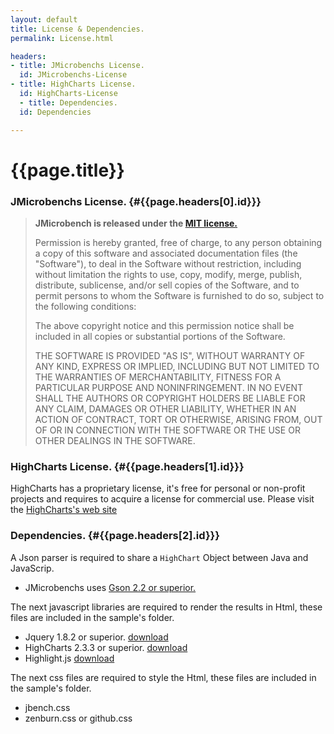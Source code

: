 ```yaml
---
layout: default
title: License & Dependencies.
permalink: License.html

headers:
- title: JMicrobenchs License.
  id: JMicrobenchs-License
- title: HighCharts License.
  id: HighCharts-License
  - title: Dependencies.
  id: Dependencies

---
```


# {{page.title}}	 

### JMicrobenchs License. {#{{page.headers[0].id}}}

> **JMicrobench is released under the [MIT license.](http://opensource.org/licenses/mit-license.php)**
> 
> Permission is hereby granted, free of charge, to any person obtaining a copy of this software and associated documentation files (the "Software"), to deal in the Software without restriction, including without limitation the rights to use, copy, modify, merge, publish, distribute, sublicense, and/or sell copies of the Software, and to permit persons to whom the Software is furnished to do so, subject to the following conditions:
> 
> The above copyright notice and this permission notice shall be included in all copies or substantial portions of the Software.
> 
> THE SOFTWARE IS PROVIDED "AS IS", WITHOUT WARRANTY OF ANY KIND, EXPRESS OR IMPLIED, INCLUDING BUT NOT LIMITED TO THE WARRANTIES OF MERCHANTABILITY, FITNESS FOR A PARTICULAR PURPOSE AND NONINFRINGEMENT. IN NO EVENT SHALL THE AUTHORS OR COPYRIGHT HOLDERS BE LIABLE FOR ANY CLAIM, DAMAGES OR OTHER LIABILITY, WHETHER IN AN ACTION OF CONTRACT, TORT OR OTHERWISE, ARISING FROM, OUT OF OR IN CONNECTION WITH THE SOFTWARE OR THE USE OR OTHER DEALINGS IN THE SOFTWARE.


### HighCharts License.   {#{{page.headers[1].id}}}
HighCharts has a proprietary license, it's free for personal or non-profit projects and requires to acquire a license for commercial use. Please visit the [HighCharts's web site](http://shop.highsoft.com/highcharts.html)


### Dependencies.   {#{{page.headers[2].id}}}
A Json parser is required to share a `HighChart` Object between Java and JavaScrip. 

* JMicrobenchs uses [Gson 2.2 or superior.](http://code.google.com/p/google-gson/)

The next javascript libraries are required to render the results in Html, these files are included in the sample's folder. 

* Jquery 1.8.2 or superior. [download](http://jquery.com/)
* HighCharts 2.3.3 or superior. [download](http://www.highcharts.com/download)
* Highlight.js [download](https://github.com/isagalaev/highlight.js)

The next css files are required to style the Html, these files are included in the sample's folder.

* jbench.css 
* zenburn.css or github.css




